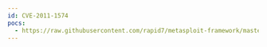```yaml
---
id: CVE-2011-1574
pocs:
  - https://raw.githubusercontent.com/rapid7/metasploit-framework/master/modules/exploits/windows/fileformat/vlc_modplug_s3m.rb
---
```

